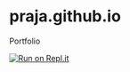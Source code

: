 # praja.github.io
Portfolio

[![Run on Repl.it](https://replit.com/badge/github/zdanx/zdanx.github.io)](https://replit.com/new/github/zdanx/zdanx.github.io)
